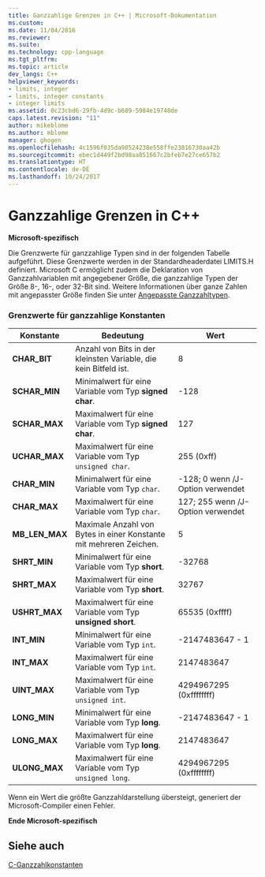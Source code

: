 ```yaml
---
title: Ganzzahlige Grenzen in C++ | Microsoft-Dokumentation
ms.custom: 
ms.date: 11/04/2016
ms.reviewer: 
ms.suite: 
ms.technology: cpp-language
ms.tgt_pltfrm: 
ms.topic: article
dev_langs: C++
helpviewer_keywords:
- limits, integer
- limits, integer constants
- integer limits
ms.assetid: 0c23cbd6-29fb-4d9c-b689-5984e19748de
caps.latest.revision: "11"
author: mikeblome
ms.author: mblome
manager: ghogen
ms.openlocfilehash: 4c1596f035da98524238e558ffe23816730aa42b
ms.sourcegitcommit: ebec1d449f2bd98aa851667c2bfeb7e27ce657b2
ms.translationtype: HT
ms.contentlocale: de-DE
ms.lasthandoff: 10/24/2017
---
```

# <a name="c-integer-limits"></a>Ganzzahlige Grenzen in C++
**Microsoft-spezifisch**  
  
 Die Grenzwerte für ganzzahlige Typen sind in der folgenden Tabelle aufgeführt. Diese Grenzwerte werden in der Standardheaderdatei LIMITS.H definiert. Microsoft C ermöglicht zudem die Deklaration von Ganzzahlvariablen mit angegebener Größe, die ganzzahlige Typen der Größe 8-, 16-, oder 32-Bit sind. Weitere Informationen über ganze Zahlen mit angepasster Größe finden Sie unter [Angepasste Ganzzahltypen](../c-language/c-sized-integer-types.md).  
  
### <a name="limits-on-integer-constants"></a>Grenzwerte für ganzzahlige Konstanten  
  
|**Konstante**|Bedeutung|Wert|  
|------------------|-------------|-----------|  
|**CHAR_BIT**|Anzahl von Bits in der kleinsten Variable, die kein Bitfeld ist.|8|  
|**SCHAR_MIN**|Minimalwert für eine Variable vom Typ **signed char**.|-128|  
|**SCHAR_MAX**|Maximalwert für eine Variable vom Typ **signed char**.|127|  
|**UCHAR_MAX**|Maximalwert für eine Variable vom Typ `unsigned char`.|255 (0xff)|  
|**CHAR_MIN**|Minimalwert für eine Variable vom Typ `char`.|-128; 0 wenn /J-Option verwendet|  
|**CHAR_MAX**|Maximalwert für eine Variable vom Typ `char`.|127; 255 wenn /J-Option verwendet|  
|**MB_LEN_MAX**|Maximale Anzahl von Bytes in einer Konstante mit mehreren Zeichen.|5|  
|**SHRT_MIN**|Minimalwert für eine Variable vom Typ **short**.|-32768|  
|**SHRT_MAX**|Maximalwert für eine Variable vom Typ **short**.|32767|  
|**USHRT_MAX**|Maximalwert für eine Variable vom Typ **unsigned short**.|65535 (0xffff)|  
|**INT_MIN**|Minimalwert für eine Variable vom Typ `int`.|-2147483647 - 1|  
|**INT_MAX**|Maximalwert für eine Variable vom Typ `int`.|2147483647|  
|**UINT_MAX**|Maximalwert für eine Variable vom Typ `unsigned int`.|4294967295 (0xffffffff)|  
|**LONG_MIN**|Minimalwert für eine Variable vom Typ **long**.|-2147483647 - 1|  
|**LONG_MAX**|Maximalwert für eine Variable vom Typ **long**.|2147483647|  
|**ULONG_MAX**|Maximalwert für eine Variable vom Typ `unsigned long`.|4294967295 (0xffffffff)|  
  
 Wenn ein Wert die größte Ganzzahldarstellung übersteigt, generiert der Microsoft-Compiler einen Fehler.  
  
 **Ende Microsoft-spezifisch**  
  
## <a name="see-also"></a>Siehe auch  
 [C-Ganzzahlkonstanten](../c-language/c-integer-constants.md)
